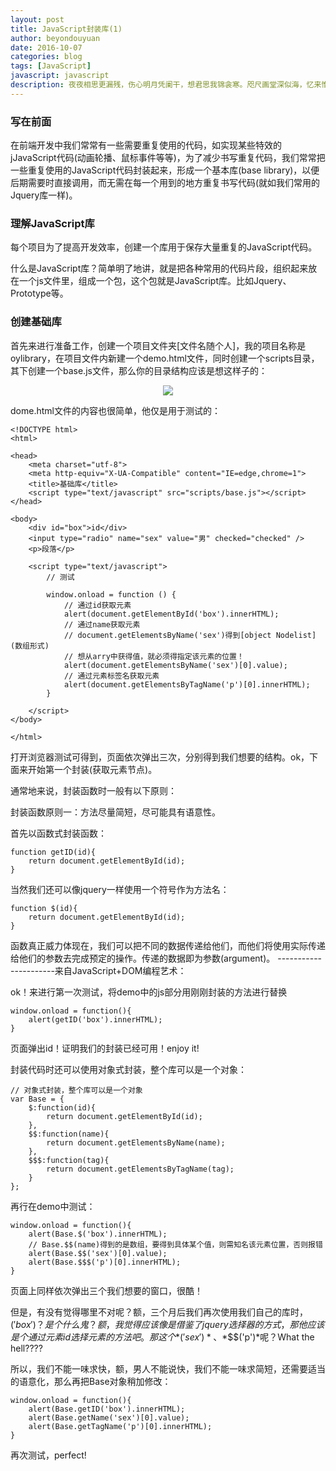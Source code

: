 ```yaml
---
layout: post
title: JavaScript封装库(1)
author: beyondouyuan
date: 2016-10-07
categories: blog
tags: [JavaScript]
javascript: javascript
description: 夜夜相思更漏残，伤心明月凭阑干，想君思我锦衾寒。咫尺画堂深似海，忆来惟把旧书看，几时携手入长安？
---
```



### 写在前面 ###


在前端开发中我们常常有一些需要重复使用的代码，如实现某些特效的jJavaScript代码(动画轮播、鼠标事件等等)，为了减少书写重复代码，我们常常把一些重复使用的JavaScript代码封装起来，形成一个基本库(base library)，以便后期需要时直接调用，而无需在每一个用到的地方重复书写代码(就如我们常用的Jquery库一样)。

### 理解JavaScript库 ###


每个项目为了提高开发效率，创建一个库用于保存大量重复的JavaScript代码。


>
什么是JavaScript库？简单明了地讲，就是把各种常用的代码片段，组织起来放在一个js文件里，组成一个包，这个包就是JavaScript库。比如Jquery、Prototype等。
>

### 创建基础库 ###

首先来进行准备工作，创建一个项目文件夹[文件名随个人]，我的项目名称是oylibrary，在项目文件内新建一个demo.html文件，同时创建一个scripts目录，其下创建一个base.js文件，那么你的目录结构应该是想这样子的：

<center>
<p><img src="https://beyondouyuan.github.io/img/lib_1.png" align="center"></p>
</center>

dome.html文件的内容也很简单，他仅是用于测试的：

	<!DOCTYPE html>
	<html>

	<head>
	    <meta charset="utf-8">
	    <meta http-equiv="X-UA-Compatible" content="IE=edge,chrome=1">
	    <title>基础库</title>
	    <script type="text/javascript" src="scripts/base.js"></script>
	</head>

	<body>
	    <div id="box">id</div>
	    <input type="radio" name="sex" value="男" checked="checked" />
	    <p>段落</p>

	    <script type="text/javascript">
	    	// 测试

	    	window.onload = function () {
	    	 	// 通过id获取元素
	    	 	alert(document.getElementById('box').innerHTML);
	    	 	// 通过name获取元素
	    	 	// document.getElementsByName('sex')得到[object Nodelist](数组形式)
	    	 	// 想从arry中获得值，就必须得指定该元素的位置！
	    		alert(document.getElementsByName('sex')[0].value);
	    	 	// 通过元素标签名获取元素
	    	 	alert(document.getElementsByTagName('p')[0].innerHTML);
	    	}

	    </script>
	</body>

	</html>


打开浏览器测试可得到，页面依次弹出三次，分别得到我们想要的结构。ok，下面来开始第一个封装(获取元素节点)。


通常地来说，封装函数时一般有以下原则：

封装函数原则一：方法尽量简短，尽可能具有语意性。

首先以函数式封装函数：

	function getID(id){
		return document.getElementById(id);
	}

当然我们还可以像jquery一样使用一个符号作为方法名：

	function $(id){
		return document.getElementById(id);
	}


>
函数真正威力体现在，我们可以把不同的数据传递给他们，而他们将使用实际传递给他们的参数去完成预定的操作。传递的数据即为参数(argument)。
----------------------来自JavaScript+DOM编程艺术：
>

ok！来进行第一次测试，将demo中的js部分用刚刚封装的方法进行替换

	window.onload = function(){
	   	alert(getID('box').innerHTML);
	}

页面弹出id！证明我们的封装已经可用！enjoy it!

封装代码时还可以使用对象式封装，整个库可以是一个对象：

	// 对象式封装，整个库可以是一个对象
	var Base = {
		$:function(id){
			return document.getElementById(id);
		},
		$$:function(name){
			return document.getElementsByName(name);
		},
		$$$:function(tag){
			return document.getElementsByTagName(tag);
		}
	};


再行在demo中测试：

	window.onload = function(){
	   	alert(Base.$('box').innerHTML);
	    // Base.$$(name)得到的是数组，要得到具体某个值，则需知名该元素位置，否则报错
	    alert(Base.$$('sex')[0].value);
	    alert(Base.$$$('p')[0].innerHTML);
	}

页面上同样依次弹出三个我们想要的窗口，很酷！

但是，有没有觉得哪里不对呢？额，三个月后我们再次使用我们自己的库时，$('box')？是个什么鬼？额，我觉得应该像是借鉴了jquery选择器的方式，那他应该是个通过元素id选择元素的方法吧。那这个*$$('sex')*、*$$$('p')*呢？What the hell????


所以，我们不能一味求快，额，男人不能说快，我们不能一味求简短，还需要适当的语意化，那么再把Base对象稍加修改：

	window.onload = function(){
	    alert(Base.getID('box').innerHTML);
	    alert(Base.getName('sex')[0].value);
	    alert(Base.getTagName('p')[0].innerHTML);
	}


再次测试，perfect!
